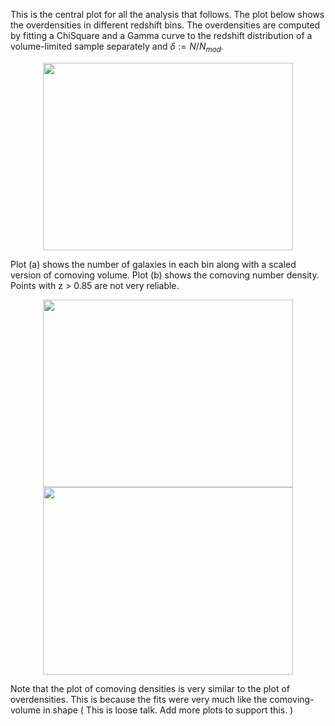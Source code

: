 This is the central plot for all the analysis that follows. The plot below shows the overdensities in different redshift bins. The overdensities are computed by fitting a ChiSquare and a Gamma curve to the redshift distribution of a volume-limited sample separately and $\delta := N/N_{mod}$.

<center> <a href="files/plots_20140120/overdensities.png" target="_tab"> <img src="files/plots_20140120/overdensities.png" width="400" height="300"> </a> </center>

Plot (a) shows the number of galaxies in each bin along with a scaled version of comoving volume. Plot (b) shows the comoving number density. Points with z > 0.85 are not very reliable.

<center>
    <a href="files/plots_20140212/galaxy_numbers.png" target="_tab"> <img src="files/plots_20140212/galaxy_numbers.png" width=400 height=300> </a>
    <a href="files/plots_20140212/comoving_densities(2).png" target="_tab"> <img src="files/plots_20140212/comoving_densities(2).png" width=400 height=300> </a>
</center>

Note that the plot of comoving densities is very similar to the plot of overdensities. This is because the fits were very much like the comoving-volume in shape ( This is loose talk. Add more plots to support this. )

